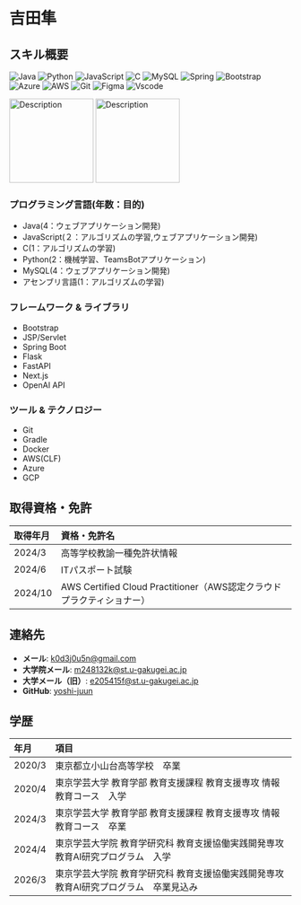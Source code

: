 # 吉田隼

## スキル概要
![Java](https://img.shields.io/badge/java-%23ED8B00.svg?style=for-the-badge&logo=openjdk&logoColor=white)
![Python](https://img.shields.io/badge/python-3670A0?style=for-the-badge&logo=python&logoColor=ffdd54)
![JavaScript](https://img.shields.io/badge/JavaScript-F7DF1E?style=for-the-badge&logo=javascript&logoColor=black)
![C](https://img.shields.io/badge/C-00599C?style=for-the-badge&logo=c&logoColor=white)
![MySQL](https://img.shields.io/badge/MySQL-00000F?style=for-the-badge&logo=mysql&logoColor=white)
![Spring](https://img.shields.io/badge/spring-%236DB33F.svg?style=for-the-badge&logo=spring&logoColor=white)
![Bootstrap](https://img.shields.io/badge/-boostrap-0D1117?style=for-the-badge&logo=bootstrap&labelColor=0D1117)
![Azure](https://img.shields.io/badge/Azure-blue?style=for-the-badge&logo=microsoft%20azure&logoColor=blue&labelColor=FFFFFF&link=https%3A%2F%2Fimages.app.goo.gl%2FK7PN1jYJd57x4q7A8)
![AWS](https://img.shields.io/badge/AWS-000.svg?style=for-the-badge&logo=amazon-aws&logoColor=white)
![Git](https://img.shields.io/badge/GIT-E44C30?style=for-the-badge&logo=git&logoColor=white)
![Figma](https://img.shields.io/badge/Figma-696969?style=for-the-badge&logo=figma&logoColor=figma)
![Vscode](https://img.shields.io/badge/Vscode-007ACC?style=for-the-badge&logo=visual-studio-code&logoColor=white)

<img src="https://github.com/user-attachments/assets/7a17db66-e27c-47fa-8ce2-ba0f8cf96ee9" alt="Description" width="150" height="150">
<img src="https://github.com/user-attachments/assets/7d37ee83-9b70-4dd3-a3c4-c0b2d29a8374" alt="Description" width="150" height="150">



### プログラミング言語(年数：目的)
- Java(4：ウェブアプリケーション開発)
- JavaScript(２：アルゴリズムの学習,ウェブアプリケーション開発)
- C(1：アルゴリズムの学習)
- Python(2：機械学習、TeamsBotアプリケーション)
- MySQL(4：ウェブアプリケーション開発)
- アセンブリ言語(1：アルゴリズムの学習)

### フレームワーク & ライブラリ
- Bootstrap
- JSP/Servlet
- Spring Boot
- Flask
- FastAPI
- Next.js
- OpenAI API

### ツール & テクノロジー
- Git
- Gradle
- Docker
- AWS(CLF)
- Azure
- GCP

## 取得資格・免許
|取得年月|資格・免許名|
|:--|:--|
|2024/3|高等学校教諭一種免許状情報|
|2024/6|ITパスポート試験|
|2024/10|AWS Certified Cloud Practitioner（AWS認定クラウドプラクティショナー）|


## 連絡先
- **メール**: k0d3j0u5n@gmail.com
- **大学院メール**: m248132k@st.u-gakugei.ac.jp
- **大学メール（旧）**: e205415f@st.u-gakugei.ac.jp
- **GitHub**: [yoshi-juun](https://github.com/yosji-juun)

## 学歴
|年月|項目|
|:--|:--|
|2020/3|東京都立小山台高等学校　卒業|
|2020/4|東京学芸大学 教育学部 教育支援課程 教育支援専攻 情報教育コース　入学|
|2024/3|東京学芸大学 教育学部 教育支援課程 教育支援専攻 情報教育コース　卒業|
|2024/4|東京学芸大学院 教育学研究科 教育支援協働実践開発専攻 教育AI研究プログラム　入学|
|2026/3|東京学芸大学院 教育学研究科 教育支援協働実践開発専攻 教育AI研究プログラム　卒業見込み|
